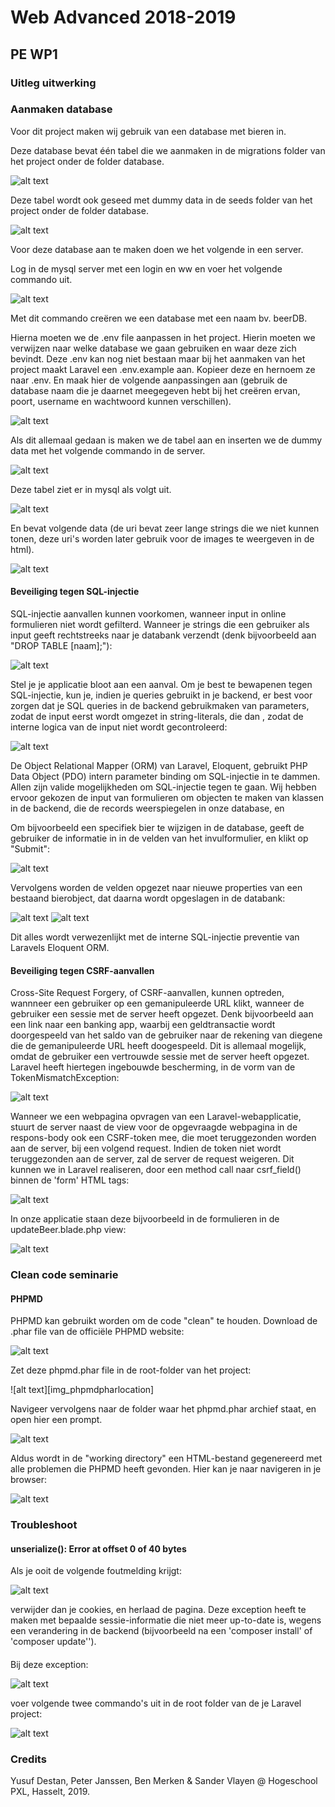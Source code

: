 # Web Advanced 2018-2019
## PE WP1

### Uitleg uitwerking

### Aanmaken database
Voor dit project maken wij gebruik van een database met bieren in.
 
Deze database bevat één tabel die we aanmaken in de migrations folder van het project onder de folder database.

![alt text][img_migration]

Deze tabel wordt ook geseed met dummy data in de seeds folder van het project onder de folder database.

![alt text][img_seed] 
 
Voor deze database aan te maken doen we het volgende in een server.

Log in de mysql server met een login en ww en voer het volgende commando uit.

![alt text][img_database aanmaken]

Met dit commando creëren we een database met een naam bv. beerDB.

Hierna moeten we de .env file aanpassen in het project. Hierin moeten we verwijzen naar welke database we gaan gebruiken en waar deze zich bevindt. 
Deze .env kan nog niet bestaan maar bij het aanmaken van het project maakt Laravel een .env.example aan.
Kopieer deze en hernoem ze naar .env. En maak hier de volgende aanpassingen aan (gebruik de database naam die je daarnet meegegeven hebt bij het creëren ervan, poort, username en wachtwoord kunnen verschillen).

![alt text][img_env]

Als dit allemaal gedaan is maken we de tabel aan en inserten we de dummy data met het volgende commando in de server.

![alt text][img_creer database]

Deze tabel ziet er in mysql als volgt uit.

![alt text][img_tabel]

En bevat volgende data (de uri bevat zeer lange strings die we niet kunnen tonen, deze uri's worden later gebruik voor de images te weergeven in de html).

![alt text][img_tabelContent]

#### Beveiliging tegen SQL-injectie

SQL-injectie aanvallen kunnen voorkomen, wanneer input in online formulieren niet wordt gefilterd.
Wanneer je strings die een gebruiker als input geeft rechtstreeks naar je databank verzendt (denk
bijvoorbeeld aan "DROP TABLE [naam];"): 

![alt text][img_sqlInjection]

Stel je je applicatie bloot aan een aanval. Om je best te
bewapenen tegen SQL-injectie, kun je, indien je queries gebruikt in je backend, er best voor zorgen 
dat je SQL queries in de backend gebruikmaken van parameters, zodat de input eerst wordt omgezet in
string-literals, die dan , zodat de interne logica van de input niet wordt gecontroleerd:

![alt text][img_sqlInjectionPrevention]

De Object Relational Mapper (ORM) van Laravel, Eloquent, gebruikt PHP Data Object (PDO) intern parameter
binding om SQL-injectie in te dammen. Allen zijn valide mogelijkheden om SQL-injectie tegen te gaan. 
Wij hebben ervoor gekozen de input van formulieren om objecten te maken van klassen in de backend,
die de records weerspiegelen in onze database, en 

Om bijvoorbeeld een specifiek bier te wijzigen in de database, geeft de gebruiker de informatie in
in de velden van het invulformulier, en klikt op "Submit":

![alt text][img_updateBeerForm]

Vervolgens worden de velden opgezet naar nieuwe properties van een bestaand bierobject, dat daarna
wordt opgeslagen in de databank:

![alt text][img_updateBeerProperties1]
![alt text][img_updateBeerProperties2]

Dit alles wordt verwezenlijkt met de interne SQL-injectie preventie van Laravels Eloquent ORM.

#### Beveiliging tegen CSRF-aanvallen
Cross-Site Request Forgery, of CSRF-aanvallen, kunnen optreden, wannneer een gebruiker
op een gemanipuleerde URL klikt, wanneer de gebruiker een sessie met de server heeft opgezet. 
Denk bijvoorbeeld aan een link naar een banking app, waarbij een geldtransactie wordt
doorgespeeld van het saldo van de gebruiker naar de rekening van diegene die de gemanipuleerde
URL heeft doogespeeld. Dit is allemaal mogelijk, omdat de gebruiker een vertrouwde sessie met
de server heeft opgezet.
Laravel heeft hiertegen ingebouwde bescherming, in de vorm van de TokenMismatchException:

![alt text][img_tokenMismatchException]

Wanneer we een webpagina opvragen van een Laravel-webapplicatie, stuurt de server naast de 
view voor de opgevraagde webpagina in de respons-body ook een CSRF-token mee, die moet 
teruggezonden worden aan de server, bij een volgend request. Indien de token
niet wordt teruggezonden aan de server, zal de server de request weigeren.
Dit kunnen we in Laravel realiseren, door een method call naar csrf_field() binnen de 'form'
HTML tags:

![alt text][img_CSRFSolution]

In onze applicatie staan deze bijvoorbeeld in de formulieren in de updateBeer.blade.php view:

![alt text][img_updateBeer]

### Clean code seminarie
#### PHPMD
PHPMD kan gebruikt worden om de code "clean" te houden. Download de .phar file van de officiële
PHPMD website:

![alt text][img_phpmdsite]

Zet deze phpmd.phar file in de root-folder van het project:

![alt text][img_phpmdpharlocation]

Navigeer vervolgens naar de folder waar het phpmd.phar archief staat, en open hier een prompt.

![alt text][img_phpmdcommands]

Aldus wordt in de "working directory" een HTML-bestand gegenereerd met alle problemen die PHPMD heeft gevonden.
Hier kan je naar navigeren in je browser:

![alt text][img_phpmdreport]

### Troubleshoot
#### unserialize(): Error at offset 0 of 40 bytes
Als je ooit de volgende foutmelding krijgt:

![alt text][img_unserializeException]

verwijder dan je cookies, en herlaad de pagina. 
Deze exception heeft te maken met bepaalde sessie-informatie die niet
meer up-to-date is, wegens een verandering in de backend (bijvoorbeeld 
na een 'composer install' of 'composer update'').

#### 

Bij deze exception:

![alt text][img_cipherException]

voer volgende twee commando's uit in de root folder van de je Laravel project:

![alt text][img_cipherExceptionSolution]

### Credits

Yusuf Destan, Peter Janssen, Ben Merken & Sander Vlayen @ Hogeschool PXL, Hasselt, 2019.

[img_unserializeException]:Images/unserializeException.PNG "unsezialize Exception"
[img_cipherException]:Images/cipherException.PNG "cipher Exception"
[img_cipherExceptionSolution]:Images/cipherExceptionSolution.PNG "cipher Exception solution"
[img_tokenMismatchException]:Images/tokenMismatchException.PNG "tokenMismatchException"
[img_CSRFSolution]:Images/CSRFSolution.PNG "CSRF solution"
[img_updateBeer]:Images/updateBeer.PNG "updateBeer.blade.php"
[img_sqlInjection]:Images/sqlInjection.PNG "SQL-injecton"
[img_sqlInjectionPrevention]:Images/sqlInjectionPrevention.PNG "SQL- injection prevention"
[img_updateBeerForm]:Images/updateBeerForm.PNG "update beer form"
[img_updateBeerProperties1]:Images/updateBeerProperties1.PNG "update beer properties"
[img_updateBeerProperties2]:Images/updateBeerProperties2.PNG "update beer properties"
[img_migration]:Images/migration.PNG
[img_seed]:Images/seed.PNG
[img_database aanmaken]:Images/database%20aanmaken.PNG
[img_env]:Images/env.PNG
[img_creer database]:Images/creer%20database.PNG
[img_tabel]:Images/tabel.PNG
[img_tabelContent]:Images/tabelContent.PNG
[img_phpmdsite]:Images/phpmdsite.PNG "PHPMD site"
[img_phpmdcommands]:Images/phpmdcommands.PNG "PHPMD commands"
[img_phpmdreport]: Images/phpmdreport.PNG "PHPMD report"
